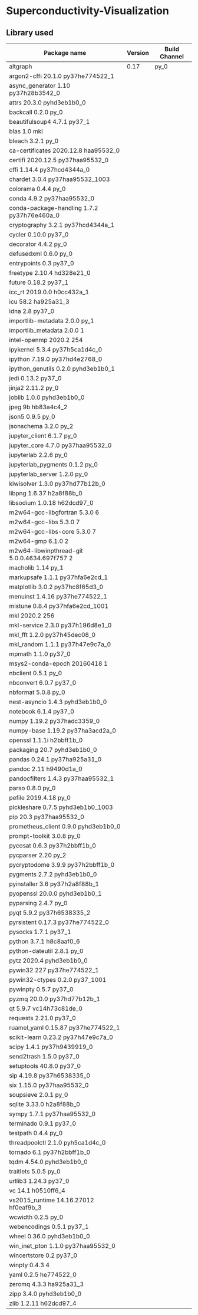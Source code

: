 # Superconductivity-Visualization

## Library used
|Package name| Version|Build  Channel|
|----|----|---|
|altgraph                  |0.17                       |py_0|
|argon2-cffi               20.1.0           py37he774522_1
|async_generator           1.10             py37h28b3542_0
|attrs                     20.3.0             pyhd3eb1b0_0
|backcall                  0.2.0                      py_0
|beautifulsoup4            4.7.1                    py37_1
|blas                      1.0                         mkl
|bleach                    3.2.1                      py_0
|ca-certificates           2020.12.8            haa95532_0
|certifi                   2020.12.5        py37haa95532_0
|cffi                      1.14.4           py37hcd4344a_0
|chardet                   3.0.4           py37haa95532_1003
|colorama                  0.4.4                      py_0
|conda                     4.9.2            py37haa95532_0
|conda-package-handling    1.7.2            py37h76e460a_0
|cryptography              3.2.1            py37hcd4344a_1
|cycler                    0.10.0                   py37_0
|decorator                 4.4.2                      py_0
|defusedxml                0.6.0                      py_0
|entrypoints               0.3                      py37_0
|freetype                  2.10.4               hd328e21_0
|future                    0.18.2                   py37_1
|icc_rt                    2019.0.0             h0cc432a_1
|icu                       58.2                 ha925a31_3
|idna                      2.8                      py37_0
|importlib-metadata        2.0.0                      py_1
|importlib_metadata        2.0.0                         1
|intel-openmp              2020.2                      254
|ipykernel                 5.3.4            py37h5ca1d4c_0
|ipython                   7.19.0           py37hd4e2768_0
|ipython_genutils          0.2.0              pyhd3eb1b0_1
|jedi                      0.13.2                   py37_0
|jinja2                    2.11.2                     py_0
|joblib                    1.0.0              pyhd3eb1b0_0
|jpeg                      9b                   hb83a4c4_2
|json5                     0.9.5                      py_0
|jsonschema                3.2.0                      py_2
|jupyter_client            6.1.7                      py_0
|jupyter_core              4.7.0            py37haa95532_0
|jupyterlab                2.2.6                      py_0
|jupyterlab_pygments       0.1.2                      py_0
|jupyterlab_server         1.2.0                      py_0
|kiwisolver                1.3.0            py37hd77b12b_0
|libpng                    1.6.37               h2a8f88b_0
|libsodium                 1.0.18               h62dcd97_0
|m2w64-gcc-libgfortran     5.3.0                         6
|m2w64-gcc-libs            5.3.0                         7
|m2w64-gcc-libs-core       5.3.0                         7
|m2w64-gmp                 6.1.0                         2
|m2w64-libwinpthread-git   5.0.0.4634.697f757               2
|macholib                  1.14                       py_1
|markupsafe                1.1.1            py37hfa6e2cd_1
|matplotlib                3.0.2            py37hc8f65d3_0
|menuinst                  1.4.16           py37he774522_1
|mistune                   0.8.4           py37hfa6e2cd_1001
|mkl                       2020.2                      256
|mkl-service               2.3.0            py37h196d8e1_0
|mkl_fft                   1.2.0            py37h45dec08_0
|mkl_random                1.1.1            py37h47e9c7a_0
|mpmath                    1.1.0                    py37_0
|msys2-conda-epoch         20160418                      1
|nbclient                  0.5.1                      py_0
|nbconvert                 6.0.7                    py37_0
|nbformat                  5.0.8                      py_0
|nest-asyncio              1.4.3              pyhd3eb1b0_0
|notebook                  6.1.4                    py37_0
|numpy                     1.19.2           py37hadc3359_0
|numpy-base                1.19.2           py37ha3acd2a_0
|openssl                   1.1.1i               h2bbff1b_0
|packaging                 20.7               pyhd3eb1b0_0
|pandas                    0.24.1           py37ha925a31_0
|pandoc                    2.11                 h9490d1a_0
|pandocfilters             1.4.3            py37haa95532_1
|parso                     0.8.0                      py_0
|pefile                    2019.4.18                  py_0
|pickleshare               0.7.5           pyhd3eb1b0_1003
|pip                       20.3             py37haa95532_0
|prometheus_client         0.9.0              pyhd3eb1b0_0
|prompt-toolkit            3.0.8                      py_0
|pycosat                   0.6.3            py37h2bbff1b_0
|pycparser                 2.20                       py_2
|pycryptodome              3.9.9            py37h2bbff1b_0
|pygments                  2.7.2              pyhd3eb1b0_0
|pyinstaller               3.6              py37h2a8f88b_1
|pyopenssl                 20.0.0             pyhd3eb1b0_1
|pyparsing                 2.4.7                      py_0
|pyqt                      5.9.2            py37h6538335_2
|pyrsistent                0.17.3           py37he774522_0
|pysocks                   1.7.1                    py37_1
|python                    3.7.1                h8c8aaf0_6
|python-dateutil           2.8.1                      py_0
|pytz                      2020.4             pyhd3eb1b0_0
|pywin32                   227              py37he774522_1
|pywin32-ctypes            0.2.0                 py37_1001
|pywinpty                  0.5.7                    py37_0
|pyzmq                     20.0.0           py37hd77b12b_1
|qt                        5.9.7            vc14h73c81de_0
|requests                  2.21.0                   py37_0
|ruamel_yaml               0.15.87          py37he774522_1
|scikit-learn              0.23.2           py37h47e9c7a_0
|scipy                     1.4.1            py37h9439919_0
|send2trash                1.5.0                    py37_0
|setuptools                40.8.0                   py37_0
|sip                       4.19.8           py37h6538335_0
|six                       1.15.0           py37haa95532_0
|soupsieve                 2.0.1                      py_0
|sqlite                    3.33.0               h2a8f88b_0
|sympy                     1.7.1            py37haa95532_0
|terminado                 0.9.1                    py37_0
|testpath                  0.4.4                      py_0
|threadpoolctl             2.1.0              pyh5ca1d4c_0
|tornado                   6.1              py37h2bbff1b_0
|tqdm                      4.54.0             pyhd3eb1b0_0
|traitlets                 5.0.5                      py_0
|urllib3                   1.24.3                   py37_0
|vc                        14.1                 h0510ff6_4
|vs2015_runtime            14.16.27012          hf0eaf9b_3
|wcwidth                   0.2.5                      py_0
|webencodings              0.5.1                    py37_1
|wheel                     0.36.0             pyhd3eb1b0_0
|win_inet_pton             1.1.0            py37haa95532_0
|wincertstore              0.2                      py37_0
|winpty                    0.4.3                         4
|yaml                      0.2.5                he774522_0
|zeromq                    4.3.3                ha925a31_3
|zipp                      3.4.0              pyhd3eb1b0_0
|zlib                      1.2.11               h62dcd97_4|
